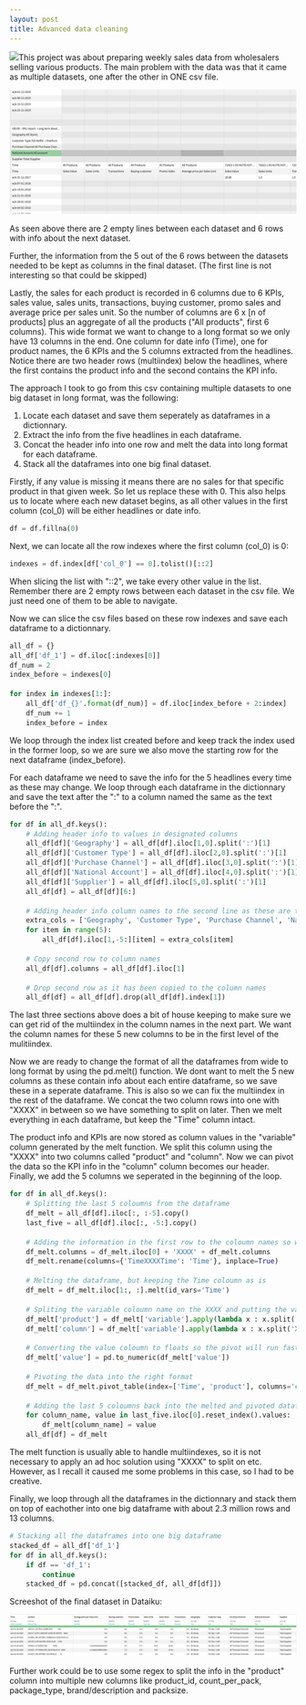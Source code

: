 ```yaml
---
layout: post
title: Advanced data cleaning
---
```

<img src="/images/fulls/02.jpg" class="fit image">This project was about preparing weekly sales data from wholesalers selling various products. The main problem with the data was that it came as multiple datasets, one after the other in ONE csv file.

![png](/images/Clean-wrangle/before.png)

As seen above there are 2 empty lines between each dataset and 6 rows with info about the next dataset.

Further, the information from the 5 out of the 6 rows between the datasets needed to be kept as columns in the final dataset. (The first line is not interesting so that could be skipped)

Lastly, the sales for each product is recorded in 6 columns due to 6 KPIs, sales value, sales units, transactions, buying customer, promo sales and average price per sales unit. So the number of columns are 6 x [n of products] plus an aggregate of all the products ("All products", first 6 columns).
This wide format we want to change to a long format so we only have 13 columns in the end. One column for date info (Time), one for product names, the 6 KPIs and the 5 columns extracted from the headlines. Notice there are two header rows (multiindex) below the headlines, where the first contains the product info and the second contains the KPI info.

The approach I took to go from this csv containing multiple datasets to one big dataset in long format, was the following:

1. Locate each dataset and save them seperately as dataframes in a dictionnary.
2. Extract the info from the five headlines in each dataframe.
3. Concat the header info into one row and melt the data into long format for each dataframe.
4. Stack all the dataframes into one big final dataset.

Firstly, if any value is missing it means there are no sales for that specific product in that given week. So let us replace these with 0. This also helps us to locate where each new dataset begins, as all other values in the first column (col_0) will be either headlines or date info.

```python
df = df.fillna(0)
```

Next, we can locate all the row indexes where the first column (col_0) is 0:

```python
indexes = df.index[df['col_0'] == 0].tolist()[::2]
```

When slicing the list with "::2", we take every other value in the list. Remember there are 2 empty rows between each dataset in the csv file. We just need one of them to be able to navigate.

Now we can slice the csv files based on these row indexes and save each dataframe to a dictionnary.

```python
all_df = {}
all_df['df_1'] = df.iloc[:indexes[0]]
df_num = 2
index_before = indexes[0]

for index in indexes[1:]:
    all_df['df_{}'.format(df_num)] = df.iloc[index_before + 2:index]
    df_num += 1
    index_before = index
```
We loop through the index list created before and keep track the index used in the former loop, so we are sure we also move the starting row for the next dataframe (index_before).

For each dataframe we need to save the info for the 5 headlines every time as these may change. We loop through each dataframe in the dictionnary and save the text after the ":" to a column named the same as the text before the ":".

```python
for df in all_df.keys():
    # Adding header info to values in designated columns
    all_df[df]['Geography'] = all_df[df].iloc[1,0].split(':')[1]
    all_df[df]['Customer Type'] = all_df[df].iloc[2,0].split(':')[1]
    all_df[df]['Purchase Channel'] = all_df[df].iloc[3,0].split(':')[1]
    all_df[df]['National Account'] = all_df[df].iloc[4,0].split(':')[1]
    all_df[df]['Supplier'] = all_df[df].iloc[5,0].split(':')[1]
    all_df[df] = all_df[df][6:]

    # Adding header info column names to the second line as these are the column names we are going to use
    extra_cols = ['Geography', 'Customer Type', 'Purchase Channel', 'National Account', 'Supplier']
    for item in range(5):
        all_df[df].iloc[1,-5:][item] = extra_cols[item]

    # Copy second row to column names
    all_df[df].columns = all_df[df].iloc[1]

    # Drop second row as it has been copied to the column names
    all_df[df] = all_df[df].drop(all_df[df].index[1])
```
The last three sections above does a bit of house keeping to make sure we can get rid of the multiindex in the column names in the next part. We want the column names for these 5 new columns to be in the first level of the mulitiindex.

Now we are ready to change the format of all the dataframes from wide to long format by using the pd.melt() function.
We dont want to melt the 5 new columns as these contain info about each entire dataframe, so we save these in a seperate dataframe. This is also so we can fix the multiindex in the rest of the dataframe.
We concat the two column rows into one with "XXXX" in between so we have something to split on later. Then we melt everything in each dataframe, but keep the "Time" column intact.

The product info and KPIs are now stored as column values in the "variable" column generated by the melt function.
We split this column using the "XXXX" into two columns called "product" and "column". Now we can pivot the data so the KPI info in the "column" column becomes our header. Finally, we add the 5 columns we seperated in the beginning of the loop.


```python
for df in all_df.keys():
    # Splitting the last 5 coloumns from the dataframe
    df_melt = all_df[df].iloc[:, :-5].copy()
    last_five = all_df[df].iloc[:, -5:].copy()

    # Adding the information in the first row to the coloumn names so we can do the melt
    df_melt.columns = df_melt.iloc[0] + 'XXXX' + df_melt.columns
    df_melt.rename(columns={'TimeXXXXTime': 'Time'}, inplace=True)

    # Melting the dataframe, but keeping the Time coloumn as is
    df_melt = df_melt.iloc[1:, :].melt(id_vars='Time')

    # Spliting the variable coloumn name on the XXXX and putting the values into Product and Column coloumns
    df_melt['product'] = df_melt['variable'].apply(lambda x : x.split('XXXX')[0]).values
    df_melt['column'] = df_melt['variable'].apply(lambda x : x.split('XXXX')[1]).values

    # Converting the value coloumn to floats so the pivot will run faster
    df_melt['value'] = pd.to_numeric(df_melt['value'])

    # Pivoting the data into the right format
    df_melt = df_melt.pivot_table(index=['Time', 'product'], columns='column', values='value', aggfunc='sum').reset_index()

    # Adding the last 5 coloumns back into the melted and pivoted dataframe
    for column_name, value in last_five.iloc[0].reset_index().values:
        df_melt[column_name] = value
    all_df[df] = df_melt
```
The melt function is usually able to handle multiindexes, so it is not necessary to apply an ad hoc solution using "XXXX" to split on etc. However, as I recall it caused me some problems in this case, so I had to be creative.

Finally, we loop through all the dataframes in the dictionnary and stack them on top of eachother into one big dataframe with about 2.3 million rows and 13 columns.

```python
# Stacking all the dataframes into one big dataframe
stacked_df = all_df['df_1']
for df in all_df.keys():
    if df == 'df_1':
        continue
    stacked_df = pd.concat([stacked_df, all_df[df]])
```

Screeshot of the final dataset in Dataiku:

![png](/images/Clean-wrangle/after.png)

Further work could be to use some regex to split the info in the "product" column into multiple new columns like product_id, count_per_pack, package_type, brand/description and packsize.